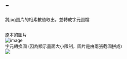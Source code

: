 # -
將jpg圖片的相素數值取出，並轉成字元圖檔



## 
原本的圖片  
![image](https://user-images.githubusercontent.com/45085286/137494327-506b2945-19db-4a18-9ae0-489426d70769.png)  
字元轉換圖 (因為顯示畫面大小限制，圖片是由兩張截圖拼成)  
![](https://playlab.computing.ncku.edu.tw:3001/uploads/upload_d6a0cb811fb33adc1dd6e51545ed92fd.png)
